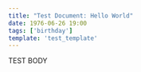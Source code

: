 ```yaml
---
title: "Test Document: Hello World"
date: 1976-06-26 19:00
tags: ['birthday']
template: 'test_template'
---
```


TEST BODY